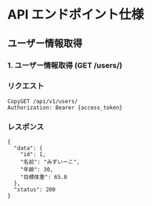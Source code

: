 # API エンドポイント仕様

## ユーザー情報取得

### 1. ユーザー情報取得 (GET /users/)

### リクエスト

```
CopyGET /api/v1/users/
Authorization: Bearer {access_token}
```

### レスポンス

```
{
  "data": {
    "id": 1,
    "名前": "みずいーこ",
    "年齢": 30,
    "目標体重": 65.0
  },
  "status": 200
}
```
